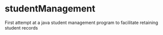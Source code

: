 # studentManagement
First attempt at a java student management program to facilitate retaining student records
